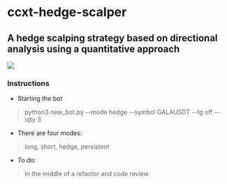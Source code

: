 # ccxt-hedge-scalper
## A hedge scalping strategy based on directional analysis using a quantitative approach
![](https://github.com/donewiththedollar/directional-scalper/blob/main/directional-scalper.gif)
### Instructions
* Starting the bot
> python3 new_bot.py --mode hedge --symbol GALAUSDT --tg off --iqty 3
* There are four modes:
> long, short, hedge, persistent
* To do:
> In the middle of a refactor and code review
